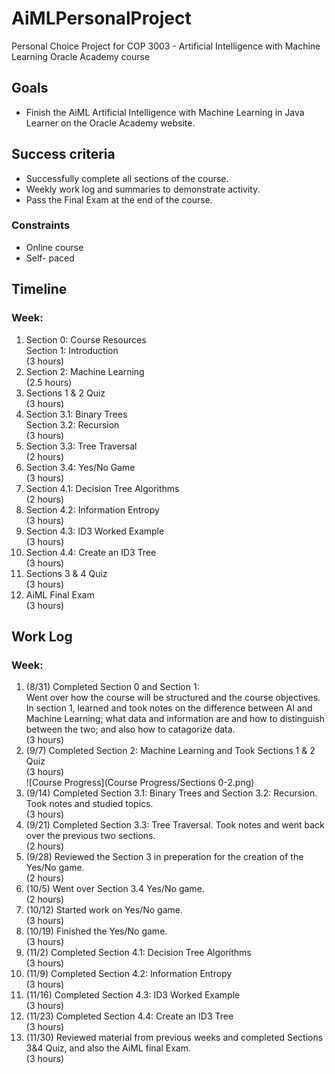 # AiMLPersonalProject
Personal Choice Project for COP 3003 -  Artificial Intelligence with Machine Learning Oracle Academy course
<h2 id="goals">Goals</h2>
<ul>
<li>Finish the AiML Artificial Intelligence with Machine Learning in Java Learner on the Oracle Academy website.</li>
</ul>
<h2 id="success-criteria">Success criteria</h2>
<ul>
<li>Successfully complete all sections of the course.</li>
<li>Weekly work log and summaries to demonstrate activity.</li>
<li>Pass the Final Exam at the end of the course.</li>
</ul>
<h3 id="constraints">Constraints</h3>
<ul>
<li>Online course</li>
<li>Self- paced</li>
</ul>
<h2 id="timeline">Timeline</h2>
<h3>Week:</h3>
<ol>
<li>Section 0: Course Resources <br>
  Section 1: Introduction <br>
  (3 hours)</li>
<li>Section 2: Machine Learning <br>
  (2.5 hours)</li>
<li>Sections 1 & 2 Quiz <br>
  (3 hours)</li>
<li>Section 3.1: Binary Trees <br>
  Section 3.2: Recursion <br>
  (3 hours)</li>
<li>Section 3.3: Tree Traversal <br>
  (2 hours)</li>
<li>Section 3.4: Yes/No Game <br>
  (3 hours)</li>
<li>Section 4.1: Decision Tree Algorithms <br>
  (2 hours)</li>
<li>Section 4.2: Information Entropy <br>
  (3 hours)</li>
<li>Section 4.3: ID3 Worked Example <br>
  (3 hours)</li>
<li>Section 4.4: Create an ID3 Tree <br>
  (3 hours)</li>
<li>Sections 3 & 4 Quiz <br>
  (3 hours)</li>
<li>AiML Final Exam <br>
  (3 hours)</li>
</ol>


<h2 id="Work Log">Work Log</h2>
<h3>Week:</h3>
<ol>
<li>(8/31) Completed Section 0 and Section 1: <br>
   Went over how the course will be structured and the course objectives. In section 1, learned and took notes on the difference between AI and Machine Learning; what data and information are and how to distinguish between the two; and also how to catagorize data. <br>
  (3 hours)</li>
<li>(9/7) Completed Section 2: Machine Learning and Took Sections 1 & 2 Quiz <br>
  (3 hours)</li>
  ![Course Progress](Course Progress/Sections 0-2.png)
<li>(9/14) Completed Section 3.1: Binary Trees and Section 3.2: Recursion.  Took notes and studied topics. <br>
  (3 hours)</li>
<li>(9/21) Completed Section 3.3: Tree Traversal.  Took notes and went back over the previous two sections.  <br>
  (2 hours)</li>
<li>(9/28) Reviewed the Section 3 in preperation for the creation of the Yes/No game.  <br>
  (2 hours)</li>
<li>(10/5) Went over Section 3.4 Yes/No game.  <br>
  (2 hours)</li>
<li>(10/12) Started work on Yes/No game.  <br>
  (3 hours)</li>
<li>(10/19) Finished the Yes/No game.  <br>
  (3 hours)</li>
<li>(11/2) Completed Section 4.1: Decision Tree Algorithms  <br>
  (3 hours)</li>
<li>(11/9) Completed Section 4.2: Information Entropy   <br>
  (3 hours)</li>
<li>(11/16) Completed Section 4.3: ID3 Worked Example   <br>
  (3 hours)</li>
<li>(11/23) Completed Section 4.4: Create an ID3 Tree   <br>
  (3 hours)</li>
<li>(11/30) Reviewed material from previous weeks and completed Sections 3&4 Quiz, and also the AiML final Exam.   <br>
  (3 hours)</li>
  
  
  
  

